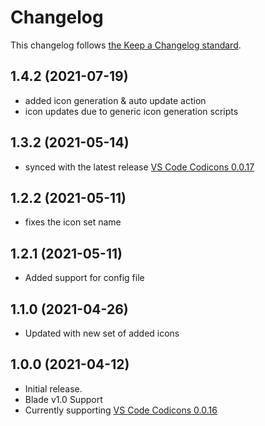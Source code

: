 # Changelog

This changelog follows [the Keep a Changelog standard](https://keepachangelog.com).

## 1.4.2 (2021-07-19)
- added icon generation & auto update action
- icon updates due to generic icon generation scripts

## 1.3.2 (2021-05-14)
* synced with the latest release [VS Code Codicons 0.0.17](https://github.com/microsoft/vscode-codicons/releases/tag/0.0.17)

## 1.2.2 (2021-05-11)
* fixes the icon set name

## 1.2.1 (2021-05-11)
* Added support for config file

## 1.1.0 (2021-04-26)
* Updated with new set of added icons

## 1.0.0 (2021-04-12)

* Initial release.
* Blade v1.0 Support
* Currently supporting [VS Code Codicons 0.0.16](https://github.com/microsoft/vscode-codicons/releases/tag/0.0.16)
